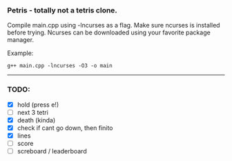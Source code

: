 ### Petris - totally not a tetris clone.

Compile main.cpp using -lncurses as a flag. Make sure ncurses is installed before trying. Ncurses can be downloaded using your favorite package manager.

Example:
```
g++ main.cpp -lncurses -O3 -o main
```
---
### **TODO:** 
- [x] hold (press e!)
- [ ] next 3 tetri
- [x] death (kinda)
- [x] check if cant go down, then finito
- [x] lines
- [ ] score
- [ ] screboard / leaderboard
